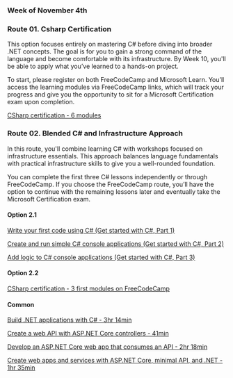 ### Week of November 4th

### Route 01. Csharp Certification

This option focuses entirely on mastering C# before diving into broader .NET concepts. The goal is for you to gain a strong command of the language and become comfortable with its infrastructure. By Week 10, you'll be able to apply what you’ve learned to a hands-on project.

To start, please register on both FreeCodeCamp and Microsoft Learn. You’ll access the learning modules via FreeCodeCamp links, which will track your progress and give you the opportunity to sit for a Microsoft Certification exam upon completion.

[CSharp certification - 6 modules](https://www.freecodecamp.org/learn/foundational-c-sharp-with-microsoft/)

### Route 02. Blended C# and Infrastructure Approach

In this route, you'll combine learning C# with workshops focused on infrastructure essentials. This approach balances language fundamentals with practical infrastructure skills to give you a well-rounded foundation.

You can complete the first three C# lessons independently or through FreeCodeCamp. If you choose the FreeCodeCamp route, you’ll have the option to continue with the remaining lessons later and eventually take the Microsoft Certification exam.

#### Option 2.1

[Write your first code using C# (Get started with C#, Part 1)](https://learn.microsoft.com/en-us/training/paths/get-started-c-sharp-part-1/)

[Create and run simple C# console applications (Get started with C#, Part 2)](https://learn.microsoft.com/en-us/training/paths/get-started-c-sharp-part-2/)

[Add logic to C# console applications (Get started with C#, Part 3)](https://learn.microsoft.com/en-us/training/paths/get-started-c-sharp-part-3/)

#### Option 2.2

[CSharp certification - 3 first modules on FreeCodeCamp](https://www.freecodecamp.org/learn/foundational-c-sharp-with-microsoft/)

#### Common

[Build .NET applications with C# - 3hr 14min](https://learn.microsoft.com/en-us/training/paths/build-dotnet-applications-csharp/)

[Create a web API with ASP.NET Core controllers - 41min](https://learn.microsoft.com/en-us/training/modules/build-web-api-aspnet-core/)

[Develop an ASP.NET Core web app that consumes an API - 2hr 18min](https://learn.microsoft.com/en-us/training/paths/develop-asp-core-api/)

[Create web apps and services with ASP.NET Core, minimal API, and .NET - 1hr 35min](https://learn.microsoft.com/en-us/training/paths/aspnet-core-minimal-api/)
